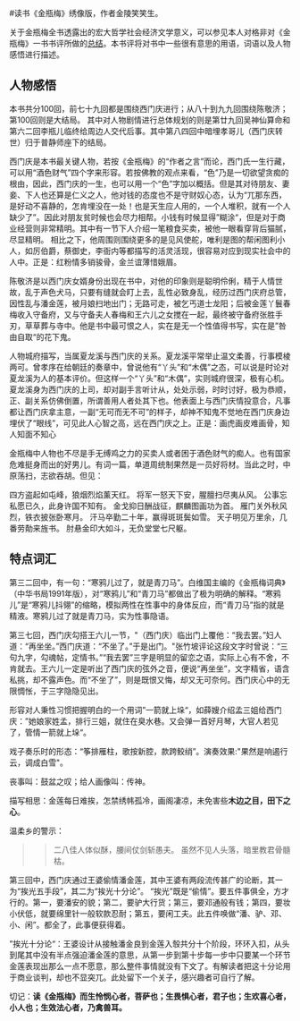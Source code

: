 \#读书《金瓶梅》绣像版，作者金陵笑笑生。

关于金瓶梅全书透露出的宏大哲学社会经济文学意义，可以参见本人对格非对《金瓶梅》一书书评所做的[总结](https://github.com/hokingyang/learngit/blob/master/%E9%9B%AA%E9%9A%90%E9%B9%AD%E9%B8%B6.md)。本书评将对书中一些很有意思的用语，词语以及人物感悟进行描述。

## 人物感悟
本书共分100回，前七十九回都是围绕西门庆进行；从八十到九九回围绕陈敬济；第100回则是大结局。
其中对人物剧情进行总体规划的则是第廿九回吴神仙算命和第六二回李瓶儿临终给周边人交代后事。其中第八四回中暗埋孝哥儿（西门庆转世）归于普静师座下的结局。

西门庆是本书最关键人物，若按《金瓶梅》的“作者之言”而论，西门氏一生行藏，可以用“酒色财气”四个字来形容。若按佛教的观点来看，“色”乃是一切欲望贪痴的根由，因此，西门庆的一生，也可以用一个“色”字加以概括。但是其对待朋友、妻妾、下人也还算是仁义之人，他对钱的态度也不是守财奴心态，认为“兀那东西，是好动不喜静的，怎肯埋没在一处！也是天生应人用的，一个人堆积，就有一个人缺少了”。因此对朋友贫时候也会尽力相帮。小钱有时候显得”糊涂“，但是对于商业经营则非常精明。其中有一节下人介绍一笔粮食买卖，被他一眼看穿背后猫腻，尽显精明。
相比之下，他周围则围绕更多的是见风使舵，唯利是图的帮闲图利小人，如厉伯爵，蔡御史，李衙内等都描写的活灵活现，很容易对应到现实社会中的人中。正是：红粉情多销骏骨，金兰谊薄惜娥眉。

陈敬济是以西门庆女婿身份出现在书中，对他的印象则是聪明伶俐，精于人情世故，乱于声色犬马，只要有缝就会盯上去，乱性必致身乱，经历过西门庆府总管，因性乱与潘金莲，被月娘扫地出门；无路可走，被乞丐道士龙阳；后被金莲丫鬟春梅收入守备府，又与守备夫人春梅和王六儿之女搅在一起，最终被守备府张胜手刃，草草葬与寺中。他是书中最可恨之人，实在是无一个性值得书写，实在是”咎由自取“的花下鬼。

人物城府描写，当属夏龙溪与西门庆的关系。夏龙溪平常举止温文柔善，行事模棱两可。曾孝序在给朝廷的奏章中，曾说他有“丫头”和“木偶”之态，可以说是时论对夏龙溪为人的基本评价。但这样一个“丫头”和“木偶”，实则城府很深，极有心机。夏龙溪身为西门庆的上司，却对副手言听计从，处处示弱，时时讨好，极为恭顺，正、副关系仿佛倒置，所谓善用人者处其下也。他表面上与西门庆情投意合，凡事都让西门庆拿主意，一副“无可而无不可”的样子，却神不知鬼不觉地在西门庆身边埋伏了“眼线”，可见此人心智之高，远在西门庆之上。正是：画虎画皮难画骨，知人知面不知心

金瓶梅中人物也不尽是手无缚鸡之力的买卖人或者困于酒色财气的痴人。也有国家危难挺身而出的好男儿。有词一篇，单道周统制果然是一员好将材。当此之时，中原荡扫，志欲吞胡。但见：
>>
四方盗起如屯峰，狼烟烈焰薰天红。
将军一怒天下安，腥膻扫尽夷从风。
公事忘私愿已久，此身许国不知有。
金戈抑日酬战征，麒麟图画功为首。
雁门关外秋风烈，铁衣披张卧寒月。
汗马卒勤二十年，赢得斑斑鬓如雪。
天子明见万里余，几番劳勣来旌书。
肘悬金印大如斗，无负堂堂七尺躯。

## 特点词汇

第三二回中，有一句：“寒鸦儿过了，就是青刀马”。白维国主编的《金瓶梅词典》（中华书局1991年版），对“寒鸦儿”和“青刀马”都做出了极为明确的解释。“寒鸦儿”是“寒鸦儿抖翎”的缩略，模拟两性在性事中的身体反应，而“青刀马”指的就是精液。寒鸦儿过了就是青刀马，实为性事隐语。

第三七回，西门庆勾搭王六儿一节，"（西门庆）临出门上覆他：“我去罢。”妇人道：“再坐坐。”西门庆道：“不坐了。”于是出门。"张竹坡评论这段文字时曾说：“三句九字，勾魂帖，定情书。”“我去罢”三字是明显的留恋之语，实际上心有不舍，不肯就去。王六儿一定是听出了西门庆的弦外之音，便说“再坐坐”，文字精省，语含私挑，却不露声色。而“不坐了”，则是既恨又悔，却又无可奈何。西门庆心中的无限惆怅，于三字隐隐见出。

形容对人秉性习惯把握明白的一个用词”一箭就上垛“，如薛嫂介绍孟三姐给西门庆：”她娘家姓孟，排行三姐，就住在臭水巷。又会弹一首好月琴，大官人若见了，管情一箭就上垛“。

戏子奏乐时的形态：“筝排雁柱，歌按新腔，款跨鲛绡”。演奏效果:"果然是响遏行云，调成白雪"。

丧事叫：鼓盆之叹；给人画像叫：传神。

描写相思：金莲每日难挨，怎禁绣帏孤冷，画阁凄凉，未免害些**木边之目，田下之心**。

温柔乡的警示：
>>二八佳人体似酥，腰间仗剑斩愚夫。
  虽然不见人头落，暗里教君骨髓枯。

第三回中，西门庆通过王婆偷情潘金莲，其中王婆有两段流传甚广的论断，其一为“挨光五手段”，其二为“挨光十分论”。
“挨光”既是“偷情”。要五件事俱全，方才行的。第一，要潘安的貌；第二，要驴大行货；第三，要邓通般有钱；第四，要妆小伏低，就要绵里针一般软款忍耐；第五，要闲工夫。此五件唤做“潘、驴、邓、小、闲”。都全了，此事便获得着。

”挨光十分论“：王婆设计从接触潘金良到金莲入彀共分十个阶段，环环入扣，从头到尾其中没有半点强迫潘金莲的意思，从第一步到第十步每一步中只要某一个环节金莲表现出那么一点不愿意，那么整件事情就没有下文了。有解读者把这十分论用于商业谈判，却也不显突兀。此处留下一个关子，感兴趣者可自行了解。

切记：**读《金瓶梅》而生怜悯心者，菩萨也；生畏惧心者，君子也；生欢喜心者，小人也；生效法心者，乃禽兽耳。**

